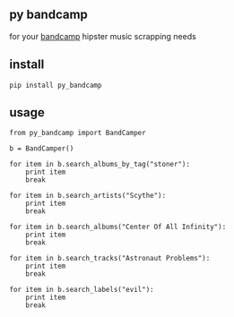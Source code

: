 ## py bandcamp

for your [bandcamp](https://bandcamp.com) hipster music scrapping needs

## install

    pip install py_bandcamp

## usage

    from py_bandcamp import BandCamper

    b = BandCamper()

    for item in b.search_albums_by_tag("stoner"):
        print item
        break

    for item in b.search_artists("Scythe"):
        print item
        break

    for item in b.search_albums("Center Of All Infinity"):
        print item
        break

    for item in b.search_tracks("Astronaut Problems"):
        print item
        break

    for item in b.search_labels("evil"):
        print item
        break